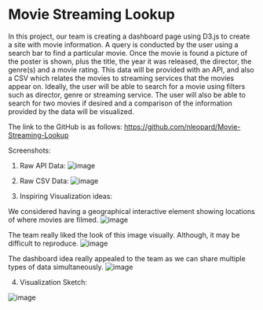 <h1>Movie Streaming Lookup</h1>

In this project, our team is creating a dashboard page using D3.js to create a site with movie information. A query is conducted by the user using a search bar to find a particular movie. Once the movie is found a picture of the poster is shown, plus the title, the year it was released, the director, the genre(s) and a movie rating. This data will be provided with an API, and also a CSV which relates the movies to streaming services that the movies appear on. Ideally, the user will be able to search for a movie using filters such as director, genre or streaming service. The user will also be able to search for two movies if desired and a comparison of the information provided by the data will be visualized.

The link to the GitHub is as follows: https://github.com/nleopard/Movie-Streaming-Lookup

Screenshots:

1) Raw API Data:
![image](https://user-images.githubusercontent.com/61293043/86680293-6a8bc580-bfcc-11ea-9945-44f1e9112ce6.png)

2) Raw CSV Data:
![image](https://user-images.githubusercontent.com/61293043/86681137-47ade100-bfcd-11ea-9976-a8e915aa86f6.png)

3) Inspiring Visualization ideas:

We considered having a geographical interactive element showing locations of where movies are filmed.
![image](https://user-images.githubusercontent.com/61293043/86681335-79bf4300-bfcd-11ea-8595-e92f512422ab.png)

The team really liked the look of this image visually. Although, it may be difficult to reproduce.
![image](https://user-images.githubusercontent.com/61293043/86681776-e63a4200-bfcd-11ea-9a5c-703ef792ee36.png)

The dashboard idea really appealed to the team as we can share multiple types of data simultaneously.
![image](https://user-images.githubusercontent.com/61293043/86682458-98720980-bfce-11ea-922b-64e0eec7fe25.png)


4) Visualization Sketch:

![image](https://user-images.githubusercontent.com/61293043/86685870-e0466000-bfd1-11ea-9b13-3899fb07efe6.png)

